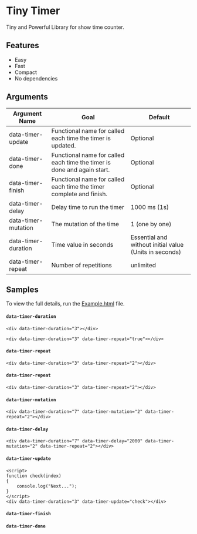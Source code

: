# Tiny Timer
Tiny and Powerful Library for show time counter.

## Features 

  - Easy
  - Fast
  - Compact
  - No dependencies
  
  ## Arguments 

| Argument Name  | Goal | Default |
| ------------- | ------------- | ----- |
| data-timer-update  	| Functional name for called each time the timer is updated. | Optional |
| data-timer-done  	|  Functional name for called each time the timer is done and again start.| Optional |
| data-timer-finish  	| Functional name for called each time the timer complete and finish. | Optional |
| data-timer-delay  	| Delay time to run the timer | 1000 ms (1s) |
| data-timer-mutation  	| The mutation of the time | 1 (one by one) |
| data-timer-duration  	| Time value in seconds | Essential and without initial value (Units in seconds) |
| data-timer-repeat  	| Number of repetitions | unlimited |

## Samples

To view the full details, run the [Example.html](https://github.com/BaseMax/TinyTimerJs/blob/master/Example.html) file.

#### `data-timer-duration`

```
<div data-timer-duration="3"></div>
```
```
<div data-timer-duration="3" data-timer-repeat="true"></div>
```

#### `data-timer-repeat`

```
<div data-timer-duration="3" data-timer-repeat="2"></div>
```

#### `data-timer-repeat`

```
<div data-timer-duration="3" data-timer-repeat="2"></div>
```

#### `data-timer-mutation`

```
<div data-timer-duration="7" data-timer-mutation="2" data-timer-repeat="2"></div>
```

#### `data-timer-delay`

```
<div data-timer-duration="7" data-timer-delay="2000" data-timer-mutation="2" data-timer-repeat="2"></div>
```

#### `data-timer-update`
```
<script>
function check(index)
{
	console.log("Next...");
}
</script>
<div data-timer-duration="3" data-timer-update="check"></div>
```
#### `data-timer-finish`
#### `data-timer-done`

